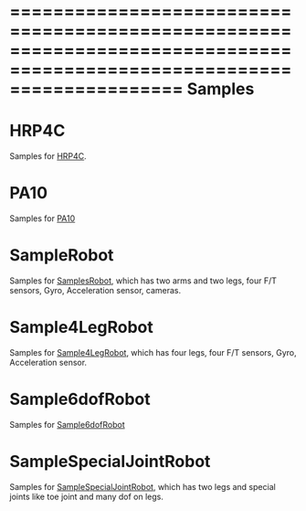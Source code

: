 ========================================================================================================================
Samples
========================================================================================================================

# HRP4C
Samples for [HRP4C](https://github.com/fkanehiro/hrpsys-base/tree/master/sample/HRP4C).

# PA10
Samples for [PA10](https://github.com/fkanehiro/hrpsys-base/tree/master/sample/PA10)

# SampleRobot
Samples for [SamplesRobot](https://github.com/fkanehiro/hrpsys-base/tree/master/sample/SampleRobot),
which has two arms and two legs, four F/T sensors, Gyro, Acceleration sensor, cameras.

# Sample4LegRobot
Samples for [Sample4LegRobot](https://github.com/fkanehiro/hrpsys-base/tree/master/sample/Sample4LegRobot),
which has four legs, four F/T sensors, Gyro, Acceleration sensor.

# Sample6dofRobot
Samples for [Sample6dofRobot](https://github.com/fkanehiro/hrpsys-base/tree/master/sample/Sample6dofRobot)

# SampleSpecialJointRobot
Samples for [SampleSpecialJointRobot](https://github.com/fkanehiro/hrpsys-base/tree/master/sample/SampleSpecialJointRobot),
which has two legs and special joints like toe joint and many dof on legs.

